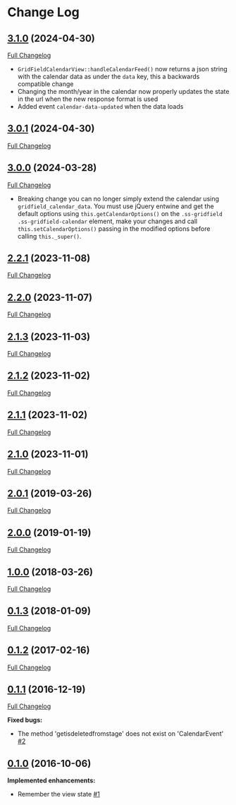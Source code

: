 # Change Log

## [3.1.0](https://github.com/webbuilders-group/silverstripe-gridfield-calendar-view/tree/3.1.0) (2024-04-30)
[Full Changelog](https://github.com/webbuilders-group/silverstripe-gridfield-calendar-view/compare/3.0.1...3.1.0)
- `GridFieldCalendarView::handleCalendarFeed()` now returns a json string with the calendar data as under the `data` key, this a backwards compatible change
- Changing the month/year in the calendar now properly updates the state in the url when the new response format is used
- Added event `calendar-data-updated` when the data loads

## [3.0.1](https://github.com/webbuilders-group/silverstripe-gridfield-calendar-view/tree/3.0.1) (2024-04-30)
[Full Changelog](https://github.com/webbuilders-group/silverstripe-gridfield-calendar-view/compare/3.0.0...3.0.1)

## [3.0.0](https://github.com/webbuilders-group/silverstripe-gridfield-calendar-view/tree/3.0.0) (2024-03-28)
[Full Changelog](https://github.com/webbuilders-group/silverstripe-gridfield-calendar-view/compare/2.2.1...3.0.0)
- Breaking change you can no longer simply extend the calendar using `gridfield_calendar_data`. You must use jQuery entwine and get the default options using `this.getCalendarOptions()` on the `.ss-gridfield .ss-gridfield-calendar` element, make your changes and call `this.setCalendarOptions()` passing in the modified options before calling `this._super()`.

## [2.2.1](https://github.com/webbuilders-group/silverstripe-gridfield-calendar-view/tree/2.2.1) (2023-11-08)
[Full Changelog](https://github.com/webbuilders-group/silverstripe-gridfield-calendar-view/compare/2.2.0...2.2.1)

## [2.2.0](https://github.com/webbuilders-group/silverstripe-gridfield-calendar-view/tree/2.2.0) (2023-11-07)
[Full Changelog](https://github.com/webbuilders-group/silverstripe-gridfield-calendar-view/compare/2.1.3...2.2.0)

## [2.1.3](https://github.com/webbuilders-group/silverstripe-gridfield-calendar-view/tree/2.1.3) (2023-11-03)
[Full Changelog](https://github.com/webbuilders-group/silverstripe-gridfield-calendar-view/compare/2.1.2...2.1.3)

## [2.1.2](https://github.com/webbuilders-group/silverstripe-gridfield-calendar-view/tree/2.1.2) (2023-11-02)
[Full Changelog](https://github.com/webbuilders-group/silverstripe-gridfield-calendar-view/compare/2.1.1...2.1.2)

## [2.1.1](https://github.com/webbuilders-group/silverstripe-gridfield-calendar-view/tree/2.1.1) (2023-11-02)
[Full Changelog](https://github.com/webbuilders-group/silverstripe-gridfield-calendar-view/compare/2.1.0...2.1.1)

## [2.1.0](https://github.com/webbuilders-group/silverstripe-gridfield-calendar-view/tree/2.1.0) (2023-11-01)
[Full Changelog](https://github.com/webbuilders-group/silverstripe-gridfield-calendar-view/compare/2.0.1...2.1.0)

## [2.0.1](https://github.com/webbuilders-group/silverstripe-gridfield-calendar-view/tree/2.0.1) (2019-03-26)
[Full Changelog](https://github.com/webbuilders-group/silverstripe-gridfield-calendar-view/compare/2.0.0...2.0.1)

## [2.0.0](https://github.com/webbuilders-group/silverstripe-gridfield-calendar-view/tree/2.0.0) (2019-01-19)
[Full Changelog](https://github.com/webbuilders-group/silverstripe-gridfield-calendar-view/compare/1.0.0...2.0.0)

## [1.0.0](https://github.com/webbuilders-group/silverstripe-gridfield-calendar-view/tree/1.0.0) (2018-03-26)
[Full Changelog](https://github.com/webbuilders-group/silverstripe-gridfield-calendar-view/compare/0.1.3...1.0.0)

## [0.1.3](https://github.com/webbuilders-group/silverstripe-gridfield-calendar-view/tree/0.1.3) (2018-01-09)
[Full Changelog](https://github.com/webbuilders-group/silverstripe-gridfield-calendar-view/compare/0.1.2...0.1.3)

## [0.1.2](https://github.com/webbuilders-group/silverstripe-gridfield-calendar-view/tree/0.1.2) (2017-02-16)
[Full Changelog](https://github.com/webbuilders-group/silverstripe-gridfield-calendar-view/compare/0.1.1...0.1.2)

## [0.1.1](https://github.com/webbuilders-group/silverstripe-gridfield-calendar-view/tree/0.1.1) (2016-12-19)
[Full Changelog](https://github.com/webbuilders-group/silverstripe-gridfield-calendar-view/compare/0.1.0...0.1.1)

**Fixed bugs:**

- The method 'getisdeletedfromstage' does not exist on 'CalendarEvent' [\#2](https://github.com/webbuilders-group/silverstripe-gridfield-calendar-view/issues/2)

## [0.1.0](https://github.com/webbuilders-group/silverstripe-gridfield-calendar-view/tree/0.1.0) (2016-10-06)
**Implemented enhancements:**

- Remember the view state [\#1](https://github.com/webbuilders-group/silverstripe-gridfield-calendar-view/issues/1)
